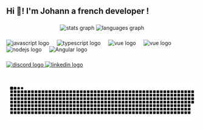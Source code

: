 <h2 align="left">Hi 👋! I'm Johann a french developer !</h2>

###

<div align="center">
  <img src="https://github-readme-stats.vercel.app/api?username=Nogaruki&hide_title=false&hide_rank=false&show_icons=true&include_all_commits=true&count_private=true&disable_animations=false&theme=dracula&locale=en&hide_border=false" height="150" alt="stats graph"  />
  <img src="https://github-readme-stats.vercel.app/api/top-langs?username=Nogaruki&locale=en&hide_title=false&layout=compact&card_width=320&langs_count=5&theme=dracula&hide_border=false" height="150" alt="languages graph"  />
</div>

###

<div align="left">
  <img src="https://cdn.jsdelivr.net/gh/devicons/devicon/icons/javascript/javascript-original.svg" height="30" alt="javascript logo"  />
  <img width="12" />
  <img src="https://cdn.jsdelivr.net/gh/devicons/devicon/icons/typescript/typescript-original.svg" height="30" alt="typescript logo"  />
  <img width="12" />
  <img src="https://img.jsdelivr.com/github.com/vuejs.png" height="30" alt="vue logo"  />
  <img width="12" />
  <img src="https://storage.googleapis.com/cms-storage-bucket/4fd5520fe28ebf839174.svg" height="30" alt="vue logo"  />
  <img width="12" />
  <img src="https://cdn.jsdelivr.net/gh/devicons/devicon/icons/nodejs/nodejs-original.svg" height="30" alt="nodejs logo"  />
  <img width="12" />
  <img src="https://files.brandlogos.net/svg/sbXzVXnLZr/angular-icon-logo-brandlogos.net_mkt2nazz1.svg" height="30" alt="Angular logo"  />
</div>

###

<div align="left">
  <a href="https://discord.com/invite/7E3W7aqnYS" target="_blank">
    <img src="https://img.shields.io/static/v1?message=Discord&logo=discord&label=&color=7289DA&logoColor=white&labelColor=&style=for-the-badge" height="35" alt="discord logo"  />
  </a>
  <a href="https://www.linkedin.com/in/johann-avramov/" target="_blank">
    <img src="https://img.shields.io/static/v1?message=LinkedIn&logo=linkedin&label=&color=0077B5&logoColor=white&labelColor=&style=for-the-badge" height="35" alt="linkedin logo"  />
  </a>
</div>

###

<br clear="both">

<img src="https://raw.githubusercontent.com/Nogaruki/Nogaruki/output/snake.svg" alt="Snake animation" />

###
